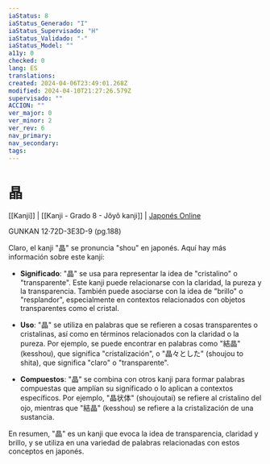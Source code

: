 ```yaml
---
iaStatus: 8
iaStatus_Generado: "I"
iaStatus_Supervisado: "H"
iaStatus_Validado: "-"
iaStatus_Model: ""
a11y: 0
checked: 0
lang: ES
translations: 
created: 2024-04-06T23:49:01.268Z
modified: 2024-04-10T21:27:26.579Z
supervisado: ""
ACCION: ""
ver_major: 0
ver_minor: 2
ver_rev: 6
nav_primary: 
nav_secondary: 
tags:
---
```

# 晶

[[Kanji]] | [[Kanji - Grado 8 - Jôyô kanji]] | [Japonés Online](https://japonesonline.com/kanjis/busqueda/?s=%E6%99%B6&x=0&y=0)

GUNKAN 12·72D-3E3D-9 (pg.188)

Claro, el kanji "晶" se pronuncia "shou" en japonés. Aquí hay más información sobre este kanji:

- **Significado**: "晶" se usa para representar la idea de "cristalino" o "transparente". Este kanji puede relacionarse con la claridad, la pureza y la transparencia. También puede asociarse con la idea de "brillo" o "resplandor", especialmente en contextos relacionados con objetos transparentes como el cristal.

- **Uso**: "晶" se utiliza en palabras que se refieren a cosas transparentes o cristalinas, así como en términos relacionados con la claridad o la pureza. Por ejemplo, se puede encontrar en palabras como "結晶" (kesshou), que significa "cristalización", o "晶々とした" (shoujou to shita), que significa "claro" o "transparente".

- **Compuestos**: "晶" se combina con otros kanji para formar palabras compuestas que amplían su significado o lo aplican a contextos específicos. Por ejemplo, "晶状体" (shoujoutai) se refiere al cristalino del ojo, mientras que "結晶" (kesshou) se refiere a la cristalización de una sustancia.

En resumen, "晶" es un kanji que evoca la idea de transparencia, claridad y brillo, y se utiliza en una variedad de palabras relacionadas con estos conceptos en japonés.